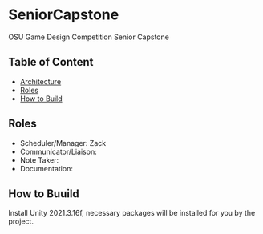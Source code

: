 # SeniorCapstone
OSU Game Design Competition Senior Capstone

## Table of Content
- [Architecture](Game/TankGame/README.md)
- [Roles](#roles)
- [How to Build](#how-to-build)


## Roles

- Scheduler/Manager: Zack
- Communicator/Liaison: 
- Note Taker: 
- Documentation: 

## How to Buuild
  Install Unity 2021.3.16f, necessary packages will be installed for you by the project. 
